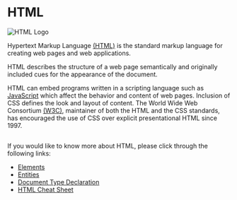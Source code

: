# HTML
![HTML Logo](https://upload.wikimedia.org/wikipedia/commons/thumb/6/61/HTML5_logo_and_wordmark.svg/200px-HTML5_logo_and_wordmark.svg.png)

Hypertext Markup Language [(HTML)](https://en.wikipedia.org/wiki/HTML) is the standard markup language for creating web pages and web applications. 

HTML describes the structure of a web page semantically and originally included cues for the appearance of the document.

HTML can embed programs written in a scripting language such as [JavaScript](https://en.wikipedia.org/wiki/JavaScript) which affect the behavior and content of web pages. Inclusion of CSS defines the look and layout of content. The World Wide Web Consortium [(W3C)](https://en.wikipedia.org/wiki/World_Wide_Web_Consortium), maintainer of both the HTML and the CSS standards, has encouraged the use of CSS over explicit presentational HTML since 1997.

##
If you would like to know more about HTML, please click through the following links:
- [Elements](https://github.com/freeCodeCamp/wiki/blob/master/deprecated%20wiki/HTML-Elements.md)
- [Entities](https://github.com/freeCodeCamp/wiki/blob/master/deprecated%20wiki/HTML-Entities.md)
- [Document Type Declaration](https://github.com/hch74904/wiki/blob/master/deprecated%20wiki/HTML-Document%20Type%20Declaration.md)
- [HTML Cheat Sheet](https://github.com/hch74904/wiki/blob/master/deprecated%20wiki/Html-CSS-Cheat-Sheet.md)

